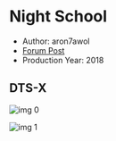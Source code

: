 # Night School

* Author: aron7awol
* [Forum Post](https://www.avsforum.com/threads/bass-eq-for-filtered-movies.2995212/post-57379506)
* Production Year: 2018

## DTS-X

![img 0](https://i.imgur.com/HvB5X1u.jpg)

![img 1](https://i.imgur.com/aIaVdWL.jpg)

